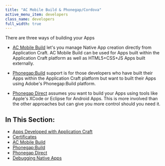 ```yaml
---
title: "AC Mobile Build & Phonegap/Cordova"
active_menu_item: developers
class_name: developers
full_width: true
---
```



There are three ways of building your Apps

 - [AC Mobile Build](/developers/documentation/ac-mobile-build-phonegap/cordova/ac-mobile-build/) let's you manage Native App creation directly from Application Craft. AC Mobile Build can be used for Apps built within the Application Craft platform as well as HTML5+CSS+JS Apps built externally.

 - [Phonegap:Build](/developers/documentation/ac-mobile-build-phonegap/cordova/phonegapbuild/) support is for those developers who have built their Apps within the Application Craft platform but want to built their Apps using Adobe's Phonegap:Build platform.

 - [Phonegap Direct](/developers/documentation/ac-mobile-build-phonegap/cordova/phonegap-direct) assumes you want to build your Apps using tools like Apple's XCode or Eclipse for Android Apps. This is more involved than the other approaches but can give you more control should you need it.

## In This Section:

 - [Apps Developed with Application Craft](/developers/documentation/ac-mobile-build-phonegap/cordova/apps-developed-with-application-craft/)
 - [Certificates](/developers/documentation/ac-mobile-build-phonegap/cordova/certificates/)
 - [AC Mobile Build](/developers/documentation/ac-mobile-build-phonegap/cordova/ac-mobile-build/)
 - [Phonegap:Build](/developers/documentation/ac-mobile-build-phonegap/cordova/phonegapbuild/)
 - [Phonegap Direct](/developers/documentation/ac-mobile-build-phonegap/cordova/phonegap-direct)
 - [Debugging Native Apps](/developers/documentation/ac-mobile-build-phonegap/cordova/debugging-native-apps)
